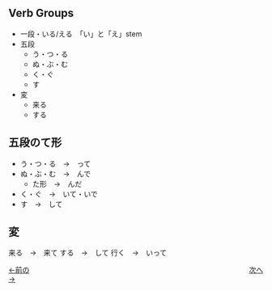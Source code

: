 ## Verb Groups

- 一段・いる/える　「い」と「え」stem
- 五段
	- う・つ・る
	- ぬ・ぶ・む
	- く・ぐ
	- す
- 変
	- 来る
	- する
## 五段のて形
- う・つ・る　→　って
- ぬ・ぶ・む　→　んで
	- た形　→　んだ
- く・ぐ　→　いて・いで
- す　→　して

## 変
来る　→　来て
する　→　して
行く　→　いって



[←前の](第4課.md)　　　　　　　　　　　　　　　　　　　　　　　　　　　　　　　[次へ→](第6課.md)
